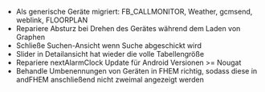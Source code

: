 * Als generische Geräte migriert: FB_CALLMONITOR, Weather, gcmsend, weblink, FLOORPLAN
* Repariere Absturz bei Drehen des Gerätes während dem Laden von Graphen
* Schließe Suchen-Ansicht wenn Suche abgeschickt wird
* Slider in Detailansicht hat wieder die volle Tabellengröße
* Repariere nextAlarmClock Update für Android Versionen >= Nougat
* Behandle Umbenennungen von Geräten in FHEM richtig, sodass diese in andFHEM anschließend nicht zweimal angezeigt werden